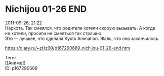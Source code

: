 Nichijou 01-26 END
===================

   
 2011-09-26, 21:22   
  Наркота. Так смеялся, что родители хотели скорую вызывать. А когда не хотели, просили не смеяться так страшно.   
 Это -- лучшее, что сделала Kyoto Animation. Жаль, что оно закончилось.   
    
 <https://diary.ru/~zHz00/p167290669_nichijou-01-26-end.htm>   
   
 Теги:   
 [[Аниме]]   
 ID: p167290669